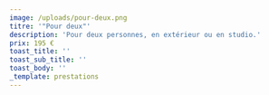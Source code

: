 ```yaml
---
image: /uploads/pour-deux.png
titre: '"Pour deux"'
description: 'Pour deux personnes, en extérieur ou en studio.'
prix: 195 €
toast_title: ''
toast_sub_title: ''
toast_body: ''
_template: prestations
---
```



